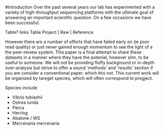#Introduction
  Over the past several years our lab has experimented with a variety of high-throughput sequencing platforms with the ultimate goal of answering an important scientific question. On a few occasions we have been successful.
  
  
  Table? links 
  Table
  Project | Raw | Reference 
  
  
  However there are a number of efforts that have failed early on (ie poor read quality) or just never gained enough momentum to see the light of a the peer-review system. This paper is a final attempt to share these datasets in a manner where they have the potenial, however slim, to be useful to someone. We will not be providing fluffy background or in-depth over-analysis but strive to offer a sound 'methods' and 'results' section if you are consider a conventional paper, which this not. This current work will be organized by tareget species, which will often correspond to progject.
  
  
  Species include  
  - Vibrio tubiashii  
  - Ostrea lurida  
  - Perca  
  - Herring  
  - Abalone / WS  
  - Mercenaria mercenaria
  
  